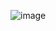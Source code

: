 ![image](https://user-images.githubusercontent.com/100287968/200756483-fc6b6ca3-ab06-4b45-8bf7-45c95eb19e04.png)
